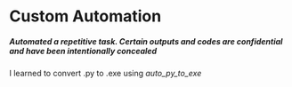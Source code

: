 <h1>Custom Automation</h1>
<h5>Automated a repetitive task. Certain outputs and codes are confidential and  have been intentionally concealed </h5>
<p>I learned to convert .py to .exe using <i>auto_py_to_exe</i></p>

